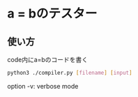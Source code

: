 # a = bのテスター
## 使い方
 code内にa=bのコードを書く

```sh
python3 ./compiler.py [filename] [input]
```

option
 -v: verbose mode